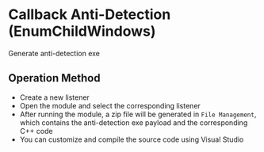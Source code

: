 # Callback Anti-Detection (EnumChildWindows)


Generate anti-detection exe

## Operation Method
+ Create a new listener
+ Open the module and select the corresponding listener
+ After running the module, a zip file will be generated in `File Management`, which contains the anti-detection exe payload and the corresponding C++ code
+ You can customize and compile the source code using Visual Studio
